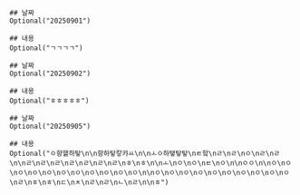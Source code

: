     
    ## 날짜
    Optional("20250901")

    ## 내용
    Optional("ㄱㄱㄱㄱ")
        
    ## 날짜
    Optional("20250902")

    ## 내용
    Optional("ㅎㅎㅎㅎㅎ")
        
    ## 날짜
    Optional("20250905")

    ## 내용
    Optional("ㅇ향햍하탛\n\n항하탛캏캬ㅛ\n\nㅗㅇ하탷탛탛\nㅌ핰\nㄹ\nㄹ\nㅇ\nㄹ\nㄹ\n\nㄹ\nㄹ\nㄹ\nㄹ\nㄹ\nㄹ\nㄹ\nㅎ\nㅎ\n\nㅗ\nㅇ\nㅇ\nㅌ\nㅇ\n\nㅇㅇ\n\nㅇ\nㅇ\nㅇ\nㅇ\nㅇ\nㅇ\nㅇ\nㅇ\nㅇ\nㅇ\nㅇ\n\nㅇ\nㅇ\nㅇ\nㅇ\nㅇ\nㅇ\nㅇ\nㅇ\nㅇ\nㅇ\nㄹ\nㅎ\nㅎ\nㄷ\nㅊ\nㄹ\nㄹ\nㄴ\nㄹ\n\nㅎ")
    